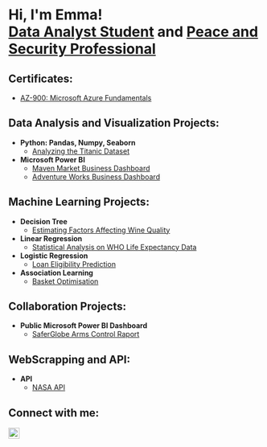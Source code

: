 <h1>Hi, I'm Emma! <br/><a href="https://github.com/emmanikkila">Data Analyst Student</a> and <a href="https://www.linkedin.com/in/emmanikkila">Peace and Security Professional</a></h1>

<h2> Certificates: </h2>

- [AZ-900: Microsoft Azure Fundamentals](https://www.credly.com/badges/3a0ce5aa-5a9c-43fe-8048-a8f0652c6f31/public_url)

<h2> Data Analysis and Visualization Projects:</h2>

- <b>Python: Pandas, Numpy, Seaborn</b>
  - [Analyzing the Titanic Dataset](https://github.com/emmanikkila/titanic)
- <b>Microsoft Power BI</b>
  - [Maven Market Business Dashboard](https://github.com/emmanikkila/maven-market)
  - [Adventure Works Business Dashboard](https://github.com/emmanikkila/adventure-works)

<h2> Machine Learning Projects:</h2>

- <b>Decision Tree</b>
  - [Estimating Factors Affecting Wine Quality](https://github.com/emmanikkila/wine-quality)
- <b>Linear Regression</b>
  - [Statistical Analysis on WHO Life Expectancy Data](https://github.com/emmanikkila/linear-regression)
- <b>Logistic Regression</b>
  - [Loan Eligibility Prediction](https://github.com/emmanikkila/Logistic-Regression)
- <b>Association Learning</b>
  - [Basket Optimisation](https://github.com/emmanikkila/association-learning)  

<h2> Collaboration Projects:</h2>

- <b>Public Microsoft Power BI Dashboard</b>
  - [SaferGlobe Arms Control Raport](https://github.com/emmanikkila/saferglobe-armscontrol)
    
<h2> WebScrapping and API:</h2>

- <b>API</b>
  - [NASA API](https://github.com/emmanikkila/NASA-API)

<h2> Connect with me:</h2>

[<img align="left" alt="JoshMadakor | LinkedIn" width="22px" src="https://cdn.jsdelivr.net/npm/simple-icons@v3/icons/linkedin.svg" />][linkedin]


[linkedin]: https://www.linkedin.com/in/emmanikkila/
